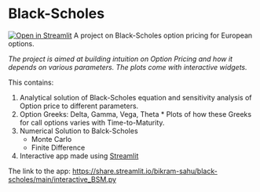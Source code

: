 # Black-Scholes

[![Open in Streamlit](https://static.streamlit.io/badges/streamlit_badge_black_white.svg)](https://share.streamlit.io/bikram-sahu/black-scholes/main/interactive_BSM.py)
A project on Black-Scholes option pricing for European options.

*The project is aimed at building intuition on Option Pricing and how it depends on various parameters. The plots come with interactive widgets.*

This contains:

  1. Analytical solution of Black-Scholes equation and sensitivity analysis of Option price to different parameters.
  2. Option Greeks: Delta, Gamma, Vega, Theta
    * Plots of how these Greeks for call options varies with Time-to-Maturity.
  3. Numerical Solution to Balck-Scholes
	  * Monte Carlo
	  * Finite Difference
  4. Interactive app made using [Streamlit](https://www.streamlit.io/)
  
  The link to the app: https://share.streamlit.io/bikram-sahu/black-scholes/main/interactive_BSM.py
